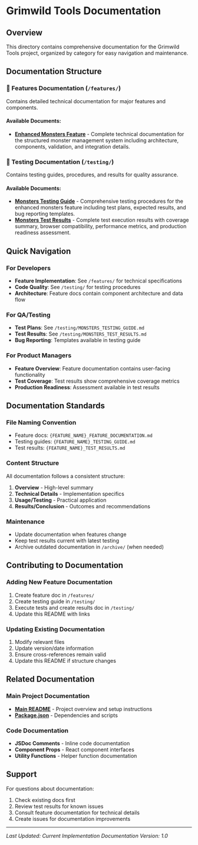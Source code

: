 # Grimwild Tools Documentation

## Overview
This directory contains comprehensive documentation for the Grimwild Tools project, organized by category for easy navigation and maintenance.

## Documentation Structure

### 📁 Features Documentation (`/features/`)
Contains detailed technical documentation for major features and components.

#### Available Documents:
- **[Enhanced Monsters Feature](features/MONSTERS_FEATURE_DOCUMENTATION.md)** - Complete technical documentation for the structured monster management system including architecture, components, validation, and integration details.

### 📁 Testing Documentation (`/testing/`)
Contains testing guides, procedures, and results for quality assurance.

#### Available Documents:
- **[Monsters Testing Guide](testing/MONSTERS_TESTING_GUIDE.md)** - Comprehensive testing procedures for the enhanced monsters feature including test plans, expected results, and bug reporting templates.
- **[Monsters Test Results](testing/MONSTERS_TEST_RESULTS.md)** - Complete test execution results with coverage summary, browser compatibility, performance metrics, and production readiness assessment.

## Quick Navigation

### For Developers
- **Feature Implementation**: See `/features/` for technical specifications
- **Code Quality**: See `/testing/` for testing procedures
- **Architecture**: Feature docs contain component architecture and data flow

### For QA/Testing
- **Test Plans**: See `/testing/MONSTERS_TESTING_GUIDE.md`
- **Test Results**: See `/testing/MONSTERS_TEST_RESULTS.md`
- **Bug Reporting**: Templates available in testing guide

### For Product Managers
- **Feature Overview**: Feature documentation contains user-facing functionality
- **Test Coverage**: Test results show comprehensive coverage metrics
- **Production Readiness**: Assessment available in test results

## Documentation Standards

### File Naming Convention
- Feature docs: `{FEATURE_NAME}_FEATURE_DOCUMENTATION.md`
- Testing guides: `{FEATURE_NAME}_TESTING_GUIDE.md`
- Test results: `{FEATURE_NAME}_TEST_RESULTS.md`

### Content Structure
All documentation follows a consistent structure:
1. **Overview** - High-level summary
2. **Technical Details** - Implementation specifics
3. **Usage/Testing** - Practical application
4. **Results/Conclusion** - Outcomes and recommendations

### Maintenance
- Update documentation when features change
- Keep test results current with latest testing
- Archive outdated documentation in `/archive/` (when needed)

## Contributing to Documentation

### Adding New Feature Documentation
1. Create feature doc in `/features/`
2. Create testing guide in `/testing/`
3. Execute tests and create results doc in `/testing/`
4. Update this README with links

### Updating Existing Documentation
1. Modify relevant files
2. Update version/date information
3. Ensure cross-references remain valid
4. Update this README if structure changes

## Related Documentation

### Main Project Documentation
- **[Main README](../README.md)** - Project overview and setup instructions
- **[Package.json](../package.json)** - Dependencies and scripts

### Code Documentation
- **JSDoc Comments** - Inline code documentation
- **Component Props** - React component interfaces
- **Utility Functions** - Helper function documentation

## Support

For questions about documentation:
1. Check existing docs first
2. Review test results for known issues
3. Consult feature documentation for technical details
4. Create issues for documentation improvements

---

*Last Updated: Current Implementation*
*Documentation Version: 1.0*
